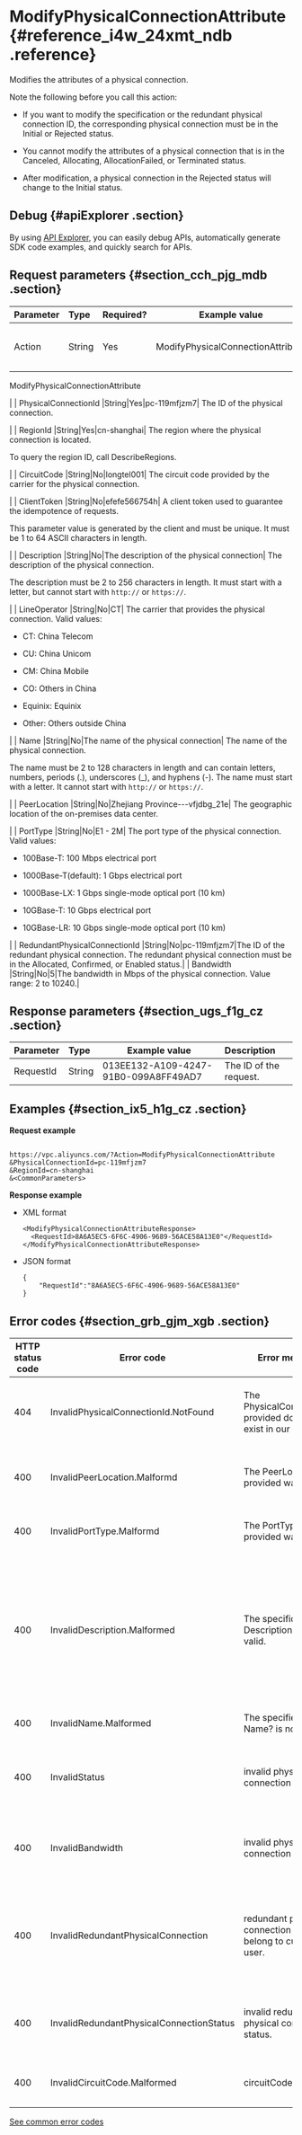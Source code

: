 # ModifyPhysicalConnectionAttribute {#reference_i4w_24xmt_ndb .reference}

Modifies the attributes of a physical connection.

Note the following before you call this action:

-   If you want to modify the specification or the redundant physical connection ID, the corresponding physical connection must be in the Initial or Rejected status.

-   You cannot modify the attributes of a physical connection that is in the Canceled, Allocating, AllocationFailed, or Terminated status.

-   After modification, a physical connection in the Rejected status will change to the Initial status.

## Debug {#apiExplorer .section}

By using [API Explorer](https://api.aliyun.com/#product=Vpc&api=DescribeVpcAttribute), you can easily debug APIs, automatically generate SDK code examples, and quickly search for APIs.

## Request parameters {#section_cch_pjg_mdb .section}

|Parameter|Type|Required?|Example value|Description|
|:--------|:---|:--------|-------------|:----------|
| Action |String|Yes|ModifyPhysicalConnectionAttribute| The name of this action. Value: 

  ModifyPhysicalConnectionAttribute 

 |
| PhysicalConnectionId |String|Yes|pc-119mfjzm7| The ID of the physical connection.

 |
| RegionId |String|Yes|cn-shanghai| The region where the physical connection is located.

 To query the region ID, call DescribeRegions.

 |
| CircuitCode |String|No|longtel001| The circuit code provided by the carrier for the physical connection.

 |
| ClientToken |String|No|efefe566754h| A client token used to guarantee the idempotence of requests.

 This parameter value is generated by the client and must be unique. It must be 1 to 64 ASCII characters in length.

 |
| Description |String|No|The description of the physical connection| The description of the physical connection.

 The description must be 2 to 256 characters in length. It must start with a letter, but cannot start with `http://` or `https://`.

 |
| LineOperator |String|No|CT| The carrier that provides the physical connection. Valid values:

-    CT: China Telecom

-    CU: China Unicom

-    CM: China Mobile

-    CO: Others in China

-    Equinix: Equinix

-    Other: Others outside China


 |
| Name |String|No|The name of the physical connection| The name of the physical connection.

 The name must be 2 to 128 characters in length and can contain letters, numbers, periods \(.\), underscores \(\_\), and hyphens \(-\). The name must start with a letter. It cannot start with `http://` or `https://`.

 |
| PeerLocation |String|No|Zhejiang Province---vfjdbg\_21e| The geographic location of the on-premises data center.

 |
| PortType |String|No|E1 - 2M| The port type of the physical connection. Valid values:

-    100Base-T: 100 Mbps electrical port

-    1000Base-T\(default\): 1 Gbps electrical port

-    1000Base-LX: 1 Gbps single-mode optical port \(10 km\)

-    10GBase-T: 10 Gbps electrical port

-    10GBase-LR: 10 Gbps single-mode optical port \(10 km\)


 |
| RedundantPhysicalConnectionId |String|No|pc-119mfjzm7|The ID of the redundant physical connection. The redundant physical connection must be in the Allocated, Confirmed, or Enabled status.|
| Bandwidth |String|No|5|The bandwidth in Mbps of the physical connection. Value range: 2 to 10240.|

## Response parameters {#section_ugs_f1g_cz .section}

|Parameter|Type|Example value|Description|
|:--------|:---|-------------|:----------|
| RequestId |String|013EE132-A109-4247-91B0-099A8FF49AD7|The ID of the request.|

## Examples {#section_ix5_h1g_cz .section}

 **Request example** 

``` {#createVPCpub}

https://vpc.aliyuncs.com/?Action=ModifyPhysicalConnectionAttribute
&PhysicalConnectionId=pc-119mfjzm7
&RegionId=cn-shanghai
&<CommonParameters>

```

 **Response example** 

-   XML format

    ```
    <ModifyPhysicalConnectionAttributeResponse>
      <RequestId>8A6A5EC5-6F6C-4906-9689-56ACE58A13E0"</RequestId>
    </ModifyPhysicalConnectionAttributeResponse>
    
    ```

-   JSON format

    ```
    {
    	"RequestId":"8A6A5EC5-6F6C-4906-9689-56ACE58A13E0"
    }
    ```


## Error codes {#section_grb_gjm_xgb .section}

|HTTP status code|Error code|Error message|Description|
|----------------|----------|-------------|-----------|
|404|InvalidPhysicalConnectionId.NotFound|The PhysicalConnectionId provided does not exist in our records.|The specified physical connection does not exist.|
|400|InvalidPeerLocation.Malformd|The PeerLocation provided was invalid.|The value of the PeerLocation parameter is invalid.|
|400|InvalidPortType.Malformd|The PortType provided was invalid.|The specified port type is invalid.|
|400|InvalidDescription.Malformed|The specifid ?Description? is not valid.|The format of the description is invalid. The source description can be 2 to 256 characters in length. It cannot start with http:// and https://.|
|400|InvalidName.Malformed|The specified ?Name? is not valid.|The name format is invalid.|
|400|InvalidStatus|invalid physical connection status.|The specified physical connection status is invalid.|
|400|InvalidBandwidth|invalid physical connection banwidth.|The specified physical connection bandwidth is invalid.|
|400|InvalidRedundantPhysicalConnection|redundant physical connection doesn't belong to current user.|The specified redundant physical connection does not belong to your account.|
|400|InvalidRedundantPhysicalConnectionStatus|invalid redundant physical connection status.|The status of the redundant physical connection is invalid.|
|400|InvalidCircuitCode.Malformed|circuitCode is illegal.|The specified circuit code is invalid.|

 [See common error codes](https://error-center.aliyun.com/status/product/Vpc) 

